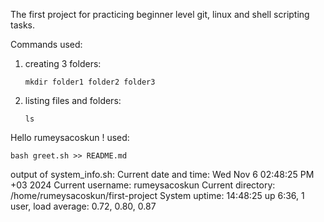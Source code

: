 The first project for practicing beginner level git, linux and shell scripting tasks.

Commands used:

1. creating 3 folders:
   ```
   mkdir folder1 folder2 folder3
   ```
2. listing files and folders:
   ```
   ls
   ```

Hello rumeysacoskun !
used:
```
bash greet.sh >> README.md
```

output of system_info.sh:
Current date and time: Wed Nov  6 02:48:25 PM +03 2024
Current username: rumeysacoskun
Current directory: /home/rumeysacoskun/first-project
System uptime:  14:48:25 up  6:36,  1 user,  load average: 0.72, 0.80, 0.87
